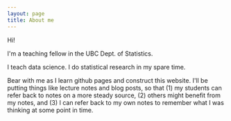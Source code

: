 ```yaml
---
layout: page
title: About me
---
```


Hi!

I'm a teaching fellow in the UBC Dept. of Statistics.

I teach data science. I do statistical research in my spare time.

Bear with me as I learn github pages and construct this website. I'll be putting things like lecture notes and blog posts, so that (1) my students can refer back to notes on a more steady source, (2) others might benefit from my notes, and (3) I can refer back to my own notes to remember what I was thinking at some point in time.
